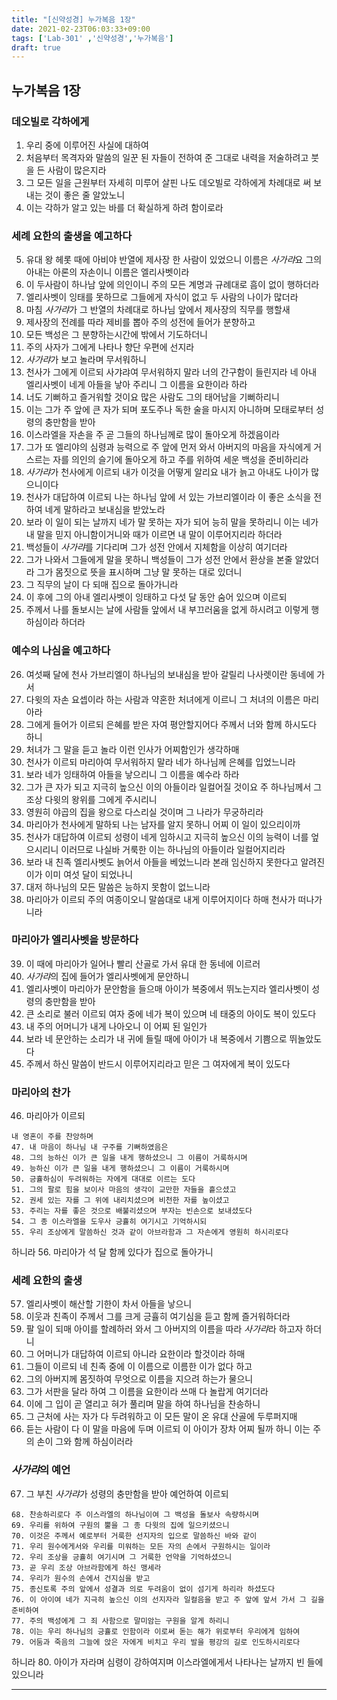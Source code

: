 ```yaml
---
title: "[신약성경] 누가복음 1장"
date: 2021-02-23T06:03:33+09:00
tags: ['Lab-301' ,'신약성경','누가복음']
draft: true
---
```

## 누가복음 1장
### 데오빌로 각하에게
1. 우리 중에 이루어진 사실에 대하여
2. 처음부터 목격자와 말씀의 일꾼 된 자들이 전하여 준 그대로 내력을 저술하려고 붓을 든 사람이 많은지라
3. 그 모든 일을 근원부터 자세히 미루어 살핀 나도 데오빌로 각하에게 차례대로 써 보내는 것이 좋은 줄 알았노니
4. 이는 각하가 알고 있는 바를 더 확실하게 하려 함이로라
### 세례 요한의 출생을 예고하다
5. 유대 왕 헤롯 때에 아비야 반열에 제사장 한 사람이 있었으니 이름은 *사가랴*요 그의 아내는 아론의 자손이니 이름은 엘리사벳이라
6. 이 두사람이 하나남 앞에 의인이니 주의 모든 계명과 규례대로 흠이 없이 행하더라
7. 엘리사벳이 잉태를 못하므로 그들에게 자식이 없고 두 사람의 나이가 많더라
8. 마침 *사가랴*가 그 반열의 차례대로 하나님 앞에서 제사장의 직무를 행할새
9. 제사장의 전례를 따라 제비를 뽑아 주의 성전에 들어가 분향하고
10. 모든 백성은 그 분향하는시간에 밖에서 기도하더니
11. 주의 사자가 그에게 나타나 향단 우편에 선지라
12. *사가랴*가 보고 놀라며 무서워하니
13. 천사가 그에게 이르되 사갸랴여 무서워하지 말라 너의 간구함이 들린지라 네 아내 엘리사벳이 네게 아들을 낳아 주리니 그 이름을 요한이라 하라
14. 너도 기뻐하고 즐거워할 것이요 많은 사람도 그의 태어남을 기뻐하리니
15. 이는 그가 주 앞에 큰 자가 되며 포도주나 독한 술을 마시지 아니하며 모태로부터 성령의 충만함을 받아
16. 이스라엘을 자손을 주 곧 그들의 하나님께로 많이 돌아오게 하겠음이라
17. 그가 또 엘리야의 심령과 능력으로 주 앞에 먼저 와서 아버지의 마음을 자식에게 거스르는 자를 의인의 슬기에 돌아오게 하고 주를 위하여 세운 백성을 준비하리라
18. *사가랴*가 천사에게 이르되 내가 이것을 어떻게 알리요 내가 늙고 아내도 나이가 많으니이다
19. 천사가 대답하여 이르되 나는 하나님 앞에 서 있는 가브리엘이라 이 좋은 소식을 전하여 네게 말하라고 보내심을 받았노라
20. 보라 이 일이 되는 날까지 네가 말 못하는 자가 되어 능히 말을 못하리니 이는 네가 내 말을 믿지 아니함이거니와 때가 이르면 내 말이 이루어지리라 하더라
21. 백성들이 *사가랴*를 기다리며 그가 성전 안에서 지체함을 이상히 여기더라
22. 그가 나와서 그들에게 말을 못하니 백성들이 그가 성전 안에서 환상을 본줄 알았더라 그가 몸짓으로 뜻을 표시하며 그냥 말 못하는 대로 있더니
23. 그 직무의 날이 다 되매 집으로 돌아가니라
24. 이 후에 그의 아내 엘리사벳이 잉태하고 다섯 달 동안 숨어 있으며 이르되
25. 주께서 나를 돌보시는 날에 사람들 앞에서 내 부끄러움을 없게 하시려고 이렇게 행하심이라 하더라
### 예수의 나심을 예고하다
26. 여섯째 달에 천사 가브리엘이 하나님의 보내심을 받아 갈릴리 나사렛이란 동네에 가서
27. 다윗의 자손 요셉이라 하는 사람과 약혼한 처녀에게 이르니 그 처녀의 이름은 마리아라
28. 그에게 들어가 이르되 은혜를 받은 자여 평안할지어다 주께서 너와 함께 하시도다 하니
29. 처녀가 그 말을 듣고 놀라 이런 인사가 어찌함인가 생각하매
30. 천사가 이르되 마리아여 무서워하지 말라 네가 하나님께 은혜를 입었느니라
31. 보라 네가 잉태하여 아들을 낳으리니 그 이름을 예수라 하라
32. 그가 큰 자가 되고 지극히 높으신 이의 아들이라 일컬어질 것이요 주 하나님께서 그 조상 다윗의 왕위를 그에게 주시리니
33. 영원히 야곱의 집을 왕으로 다스리실 것이며 그 나라가 무궁하리라
34. 마리아가 천사에게 말하되 나는 남자를 알지 못하니 어찌 이 일이 있으리이까
35. 천사가 대답하여 이르되 성령이 네게 임하시고 지극히 높으신 이의 능력이 너를 엎으시리니 이러므로 나실바 거룩한 이는 하나님의 아들이라 일컬어지리라
36. 보라 내 친족 엘리사벳도 늙어서 아들을 베었느니라 본래 임신하지 못한다고 알려진 이가 이미 여섯 달이 되었나니
37. 대저 하나님의 모든 말씀은 능하지 못함이 없느니라
38. 마리아가 이르되 주의 여종이오니 말씀대로 내게 이루어지이다 하매 천사가 떠나가니라
### 마리아가 엘리사벳을 방문하다
39. 이 때에 마리아가 일어나 빨리 산골로 가서 유대 한 동네에 이르러
40. *사가랴*의 집에 들어가 엘리사벳에게 문안하니
41. 엘리사벳이 마리아가 문안함을 들으매 아이가 복중에서 뛰노는지라 엘리사벳이 성령의 충만함을 받아
42. 큰 소리로 불러 이르되 여자 중에 네가 복이 있으며 네 태중의 아이도 복이 있도다
43. 내 주의 어머니가 내게 나아오니 이 어찌 된 일인가
44. 보라 네 문안하는 소리가 내 귀에 들릴 때에 아이가 내 복중에서 기쁨으로 뛰놀았도다
45. 주께서 하신 말씀이 반드시 이루어지리라고 믿은 그 여자에게 복이 있도다
### 마리아의 찬가
46. 마리아가 이르되
   ```
   내 영혼이 주를 찬앙하며
   47. 내 마음이 하나님 내 구주를 기뻐하였음은
   48. 그의 능하신 이가 큰 일을 내게 행하셨으니 그 이름이 거룩하시며
   49. 능하신 이가 큰 일을 내게 행하셨으니 그 이름이 거룩하시며
   50. 긍휼하심이 두려워하는 자에게 대대로 이르는 도다
   51. 그의 팔로 힘을 보이사 마음의 생각이 교만한 자들을 흩으셨고
   52. 권세 있는 자를 그 위에 내리치셨으며 비천한 자를 높이셨고
   53. 주리는 자를 좋은 것으로 배불리셨으며 부자는 빈손으로 보내셨도다
   54. 그 종 이스라엘을 도우사 긍휼히 여기시고 기억하시되
   55. 우리 조상에게 말씀하신 것과 같이 아브라함과 그 자손에게 영원히 하시리로다
   ```
하니라
56. 마리아가 석 달 함께 있다가 집으로 돌아가니
### 세례 요한의 출생
57. 엘리사벳이 해산할 기한이 차서 아들을 낳으니
58. 이웃과 친족이 주께서 그를 크게 긍휼히 여기심을 듣고 함께 즐거워하더라
59. 팔 일이 되매 아이를 할례하러 와서 그 아버지의 이름을 따라 *사가랴*라 하고자 하더니
60. 그 어머니가 대답하여 이르되 아니라 요한이라 할것이라 하매
61. 그들이 이르되 네 친족 중에 이 이름으로 이름한 이가 없다 하고
62. 그의 아버지께 몸짓하여 무엇으로 이름을 지으려 하는가 물으니
63. 그가 서판을 달라 하여 그 이름을 요한이라 쓰매 다 놀랍게 여기더라
64. 이에 그 입이 곧 열리고 혀가 풀리며 말을 하여 하나님을 찬송하니
65. 그 근처에 사는 자가 다 두려워하고 이 모든 말이 온 유대 산골에 두루퍼지매
66. 듣는 사람이 다 이 말을 마음에 두며 이르되 이 아이가 장차 어찌 될까 하니 이는 주의 손이 그와 함께 하심이러라
### *사가랴*의 예언
67. 그 부친 *사가랴*가 성령의 충만함을 받아 예언하여 이르되
```
68. 찬송하리로다 주 이스라엘의 하나님이여 그 백성을 돌보사 속량하시며
69. 우리를 위하여 구원의 뿔을 그 종 다윗의 집에 일으키셨으니
70. 이것은 주께서 예로부터 거룩한 선지자의 입으로 말씀하신 바와 같이
71. 우리 원수에게서와 우리를 미워하는 모든 자의 손에서 구원하시는 일이라
72. 우리 조상을 긍휼히 여기시며 그 거룩한 언약을 기억하셨으니
73. 곧 우리 조상 아브라함에게 하신 맹세라
74. 우리가 원수의 손에서 건지심을 받고
75. 종신토록 주의 앞에서 성결과 의로 두려움이 없이 섬기게 하리라 하셨도다
76. 이 아이여 네가 지극히 높으신 이의 선지자라 일컬음을 받고 주 앞에 앞서 가서 그 길을 준비하여
77. 주의 백성에게 그 죄 사함으로 말미암는 구원을 알게 하리니
78. 이는 우리 하나님의 긍휼로 인함이라 이로써 돋는 해가 위로부터 우리에게 임하여
79. 어둠과 죽음의 그늘에 앉은 자에게 비치고 우리 발을 평강의 길로 인도하시리로다 
```
하니라
80. 아이가 자라며 심령이 강하여지며 이스라엘에게서 나타나는 날까지 빈 들에 있으니라
***

